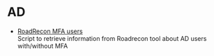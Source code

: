 # AD
- [RoadRecon MFA users](https://github.com/RaffaDNDM/AD/tree/main/roadrecon_mfa_users)<br>Script to retrieve information from Roadrecon tool about AD users with/without MFA
